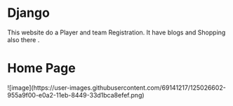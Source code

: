 # Django
This website do a Player and team Registration. It have blogs and Shopping also there . 

<h1> Home Page</h1>
![image](https://user-images.githubusercontent.com/69141217/125026602-955a9f00-e0a2-11eb-8449-33d1bca8efef.png)
